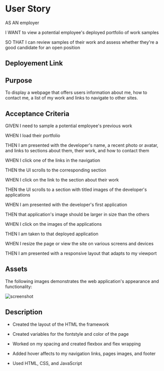 # User Story


AS AN employer

I WANT to view a potential employee's deployed portfolio of work samples

SO THAT I can review samples of their work and assess whether they're a good candidate for an open position


## Deployement Link




## Purpose


To display a webpage that offers users information about me, how to contact me, a list of my work and links to navigate to other sites.



## Acceptance Criteria 


GIVEN I need to sample a potential employee's previous work

WHEN I load their portfolio

THEN I am presented with the developer's name, a recent photo or avatar, and links to sections about them, their work, and how to contact them

WHEN I click one of the links in the navigation

THEN the UI scrolls to the corresponding section

WHEN I click on the link to the section about their work

THEN the UI scrolls to a section with titled images of the developer's applications

WHEN I am presented with the developer's first application

THEN that application's image should be larger in size than the others

WHEN I click on the images of the applications

THEN I am taken to that deployed application

WHEN I resize the page or view the site on various screens and devices

THEN I am presented with a responsive layout that adapts to my viewport

## Assets

The following images demonstrates the web application's appearance and functionality:


![screenshot](./assets/Challenge2screenshot.png)


## Description


* Created the layout of the HTML the framework

* Created variables for the fontstyle and color of the page

* Worked on my spacing and created flexbox and flex wrapping

* Added hover affects to my navigation links, pages images, and footer

* Used HTML, CSS, and JavaScript



